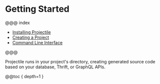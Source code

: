 # Getting Started

@@@ index

* [Installing Projectile](installing.md)
* [Creating a Project](project.md)
* [Command Line Interface](cli.md)

@@@

Projectile runs in your project's directory, creating generated source code based on your database, Thrift, or GraphQL APIs.

@@toc { depth=1 }
